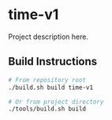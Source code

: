 # time-v1

Project description here.

## Build Instructions

```bash
# From repository root
./build.sh build time-v1

# Or from project directory
./tools/build.sh build
```

